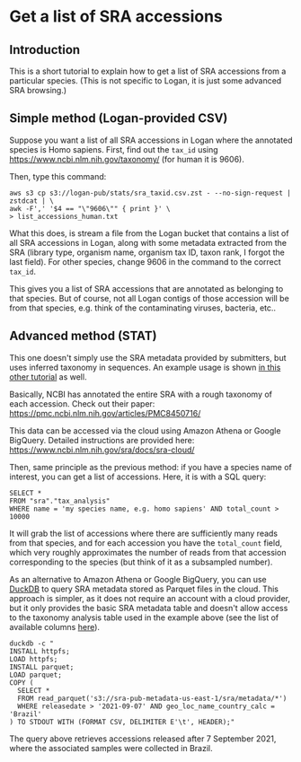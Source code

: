 # Get a list of SRA accessions

## Introduction

This is a short tutorial to explain how to get a list of SRA accessions from a particular species. (This is not specific to Logan, it is just some advanced SRA browsing.)

## Simple method (Logan-provided CSV)

Suppose you want a list of all SRA accessions in Logan where the annotated species is Homo sapiens. First, find out the `tax_id` using https://www.ncbi.nlm.nih.gov/taxonomy/ (for human it is 9606).

Then, type this command:

    aws s3 cp s3://logan-pub/stats/sra_taxid.csv.zst - --no-sign-request | zstdcat | \
    awk -F',' '$4 == "\"9606\"" { print }' \
    > list_accessions_human.txt

What this does, is stream a file from the Logan bucket that contains a list of all SRA accessions in Logan, along with some metadata extracted from the SRA (library type, organism name, organism tax ID, taxon rank, I forgot the last field). For other species, change 9606 in the command to the correct `tax_id`.

This gives you a list of SRA accessions that are annotated as belonging to that species. But of course, not all Logan contigs of those accession will be from that species, e.g. think of the contaminating viruses, bacteria, etc..

## Advanced method (STAT)

This one doesn't simply use the SRA metadata provided by submitters, but uses inferred taxonomy in sequences. An example usage is shown [in this other tutorial](https://github.com/IndexThePlanet/Logan/blob/main/Chickens.md#getting-a-list-of-accessions) as well.

Basically, NCBI has annotated the entire SRA with a rough taxonomy of each accession. Check out their paper: https://pmc.ncbi.nlm.nih.gov/articles/PMC8450716/

This data can be accessed via the cloud using Amazon Athena or Google BigQuery. Detailed instructions are provided here: https://www.ncbi.nlm.nih.gov/sra/docs/sra-cloud/

Then, same principle as the previous method: if you have a species name of interest, you can get a list of accessions. Here, it is with a SQL query:

    SELECT *
    FROM "sra"."tax_analysis"
    WHERE name = 'my species name, e.g. homo sapiens' AND total_count > 10000

It will grab the list of accessions where there are sufficiently many reads from that species, and for each accession you have the `total_count` field, which very roughly approximates the number of reads from that accession corresponding to the species (but think of it as a subsampled number).

As an alternative to Amazon Athena or Google BigQuery, you can use [DuckDB](https://duckdb.org/) to query SRA metadata stored as Parquet files in the cloud. This approach is simpler, as it does not require an account with a cloud provider, but it only provides the basic SRA metadata table and doesn't allow access to the taxonomy analysis table used in the example above (see the list of available columns [here](https://www.ncbi.nlm.nih.gov/sra/docs/sra-cloud-based-metadata-table/)).

    duckdb -c "
    INSTALL httpfs;
    LOAD httpfs;
    INSTALL parquet;
    LOAD parquet;
    COPY (
      SELECT *
      FROM read_parquet('s3://sra-pub-metadata-us-east-1/sra/metadata/*')
      WHERE releasedate > '2021-09-07' AND geo_loc_name_country_calc = 'Brazil'
    ) TO STDOUT WITH (FORMAT CSV, DELIMITER E'\t', HEADER);"

The query above retrieves accessions released after 7 September 2021, where the associated samples were collected in Brazil.
